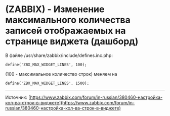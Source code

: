 # (ZABBIX) - Изменение максимального количества записей отображаемых на странице виджета (дашборд)

В файле /usr/share/zabbix/include/defines.inc.php:

```
define('ZBX_MAX_WIDGET_LINES', 100);
```

(100 - максимальное количество строк) меняем на

```
define('ZBX_MAX_WIDGET_LINES', 1500);
```

- - -

Источник: [https://www.zabbix.com/forum/in-russian/380460-настройка-кол-ва-строк-в-виджете](https://www.zabbix.com/forum/in-russian/380460-настройка-кол-ва-строк-в-виджете)